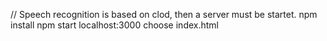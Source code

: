 // Speech recognition is based on clod, then a server must be startet.
npm install
npm start
localhost:3000
choose index.html